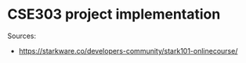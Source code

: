 # CSE303 project implementation

Sources:
- https://starkware.co/developers-community/stark101-onlinecourse/
